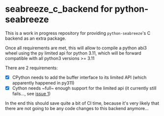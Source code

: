 # seabreeze_c_backend for python-seabreeze

This is a work in progress repository for providing `python-seabreeze`'s C backend as an extra package.

Once all requirements are met, this will allow to compile a python abi3 wheel using the py limited api for python 3.11,
which will be forward compatible with all python3 versions >= 3.11

There are 2 requirements:

- [x] CPython needs to add the buffer interface to its limited API (which apparently happened in py311)
- [x] Cython needs ~full~ enough support for the limited api (it currently still fails..., see [issue 1](https://github.com/ap--/seabreeze-c-backend/issues/1))

In the end this should save quite a bit of CI time, because it's very likely that there are not going to be any code changes to this backend anymore...
